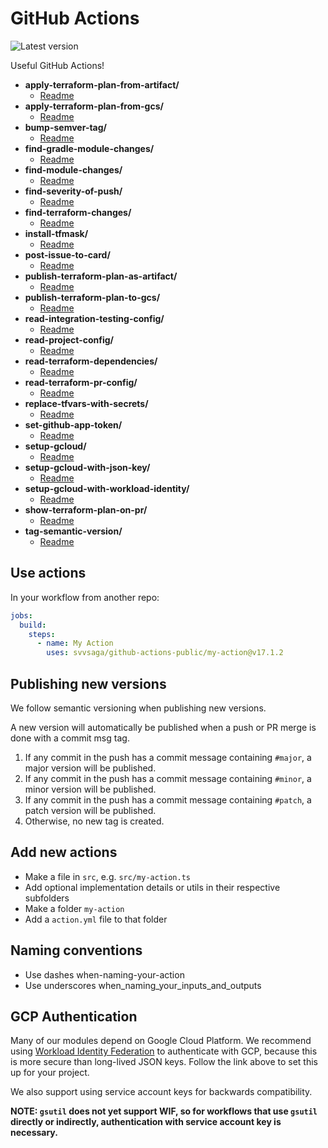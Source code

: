 # GitHub Actions

![Latest version](https://img.shields.io/github/v/tag/svvsaga/github-actions-public?label=Latest)

Useful GitHub Actions!

<!-- filetree -->

- **apply-terraform-plan-from-artifact/**
    - [Readme](./apply-terraform-plan-from-artifact/README.md)
- **apply-terraform-plan-from-gcs/**
    - [Readme](./apply-terraform-plan-from-gcs/README.md)
- **bump-semver-tag/**
    - [Readme](./bump-semver-tag/README.md)
- **find-gradle-module-changes/**
    - [Readme](./find-gradle-module-changes/README.md)
- **find-module-changes/**
    - [Readme](./find-module-changes/README.md)
- **find-severity-of-push/**
    - [Readme](./find-severity-of-push/README.md)
- **find-terraform-changes/**
    - [Readme](./find-terraform-changes/README.md)
- **install-tfmask/**
    - [Readme](./install-tfmask/README.md)
- **post-issue-to-card/**
    - [Readme](./post-issue-to-card/README.md)
- **publish-terraform-plan-as-artifact/**
    - [Readme](./publish-terraform-plan-as-artifact/README.md)
- **publish-terraform-plan-to-gcs/**
    - [Readme](./publish-terraform-plan-to-gcs/README.md)
- **read-integration-testing-config/**
    - [Readme](./read-integration-testing-config/README.md)
- **read-project-config/**
    - [Readme](./read-project-config/README.md)
- **read-terraform-dependencies/**
    - [Readme](./read-terraform-dependencies/README.md)
- **read-terraform-pr-config/**
    - [Readme](./read-terraform-pr-config/README.md)
- **replace-tfvars-with-secrets/**
    - [Readme](./replace-tfvars-with-secrets/README.md)
- **set-github-app-token/**
    - [Readme](./set-github-app-token/README.md)
- **setup-gcloud/**
    - [Readme](./setup-gcloud/README.md)
- **setup-gcloud-with-json-key/**
    - [Readme](./setup-gcloud-with-json-key/README.md)
- **setup-gcloud-with-workload-identity/**
    - [Readme](./setup-gcloud-with-workload-identity/README.md)
- **show-terraform-plan-on-pr/**
    - [Readme](./show-terraform-plan-on-pr/README.md)
- **tag-semantic-version/**
    - [Readme](./tag-semantic-version/README.md)

<!-- filetreestop -->

## Use actions

In your workflow from another repo:

```yaml
jobs:
  build:
    steps:
      - name: My Action
        uses: svvsaga/github-actions-public/my-action@v17.1.2
```

## Publishing new versions

We follow semantic versioning when publishing new versions.

A new version will automatically be published when a push or PR merge is done with a commit msg tag.

1. If any commit in the push has a commit message containing `#major`, a major version will be published.
1. If any commit in the push has a commit message containing `#minor`, a minor version will be published.
1. If any commit in the push has a commit message containing `#patch`, a patch version will be published.
1. Otherwise, no new tag is created.

## Add new actions

- Make a file in `src`, e.g. `src/my-action.ts`
- Add optional implementation details or utils in their respective subfolders
- Make a folder `my-action`
- Add a `action.yml` file to that folder

## Naming conventions

- Use dashes when-naming-your-action
- Use underscores when_naming_your_inputs_and_outputs

## GCP Authentication

Many of our modules depend on Google Cloud Platform. We recommend using [Workload Identity Federation](https://cloud.google.com/blog/products/identity-security/enabling-keyless-authentication-from-github-actions) to authenticate with GCP, because this is more secure than long-lived JSON keys. Follow the link above to set this up for your project.

We also support using service account keys for backwards compatibility.

**NOTE: `gsutil` does not yet support WIF, so for workflows that use `gsutil` directly or indirectly, authentication with service account key is necessary.**
